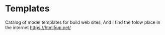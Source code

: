 # Templates
Catalog of model templates for build web sites, And I find the folow place in the internet https://html5up.net/
